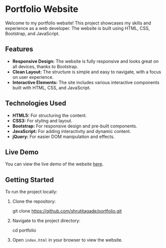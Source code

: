 

# Portfolio Website

Welcome to my portfolio website! This project showcases my skills and experience as a web developer. The website is built using HTML, CSS, Bootstrap, and JavaScript.

## Features

- **Responsive Design:** The website is fully responsive and looks great on all devices, thanks to Bootstrap.
- **Clean Layout:** The structure is simple and easy to navigate, with a focus on user experience.
- **Interactive Elements:** The site includes various interactive components built with HTML, CSS, and JavaScript.

## Technologies Used

- **HTML5:** For structuring the content.
- **CSS3:** For styling and layout.
- **Bootstrap:** For responsive design and pre-built components.
- **JavaScript:** For adding interactivity and dynamic content.
- **jQuery:** For easier DOM manipulation and effects.

## Live Demo

You can view the live demo of the website [here](https://shrutitagade.github.io/portfolio).

## Getting Started

To run the project locally:

1. Clone the repository:
  
   git clone https://github.com/shrutitagade/portfolio.git
 
2. Navigate to the project directory:
   
   cd portfolio
 
3. Open `index.html` in your browser to view the website.

